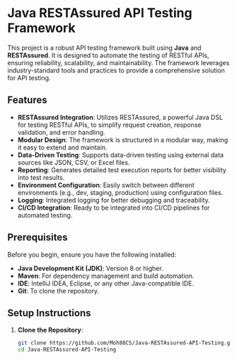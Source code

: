 # Java RESTAssured API Testing Framework

This project is a robust API testing framework built using **Java** and **RESTAssured**. It is designed to automate the testing of RESTful APIs, ensuring reliability, scalability, and maintainability. The framework leverages industry-standard tools and practices to provide a comprehensive solution for API testing.

## Features

- **RESTAssured Integration**: Utilizes RESTAssured, a powerful Java DSL for testing RESTful APIs, to simplify request creation, response validation, and error handling.
- **Modular Design**: The framework is structured in a modular way, making it easy to extend and maintain.
- **Data-Driven Testing**: Supports data-driven testing using external data sources like JSON, CSV, or Excel files.
- **Reporting**: Generates detailed test execution reports for better visibility into test results.
- **Environment Configuration**: Easily switch between different environments (e.g., dev, staging, production) using configuration files.
- **Logging**: Integrated logging for better debugging and traceability.
- **CI/CD Integration**: Ready to be integrated into CI/CD pipelines for automated testing.

## Prerequisites

Before you begin, ensure you have the following installed:

- **Java Development Kit (JDK)**: Version 8 or higher.
- **Maven**: For dependency management and build automation.
- **IDE**: IntelliJ IDEA, Eclipse, or any other Java-compatible IDE.
- **Git**: To clone the repository.

## Setup Instructions

1. **Clone the Repository**:
   ```bash
   git clone https://github.com/Moh88CS/Java-RESTAssured-API-Testing.git
   cd Java-RESTAssured-API-Testing
